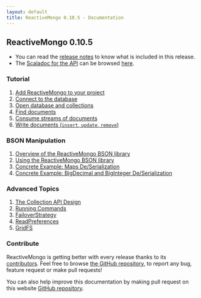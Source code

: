 ```yaml
---
layout: default
title: ReactiveMongo 0.10.5 - Documentation
---
```


## ReactiveMongo 0.10.5

* You can read the [release notes](release-details.html) to know what is included in this release.
* The [Scaladoc for the API](../api/index.html) can be browsed [here](../api/index.html).

### Tutorial

1. [Add ReactiveMongo to your project](tutorial/setup.html)
2. [Connect to the database](tutorial/connect-database.html)
3. [Open database and collections](tutorial/database-and-collection.html)
4. [Find documents](tutorial/find-documents.html)
5. [Consume streams of documents](tutorial/consume-streams.html)
6. [Write documents (`insert`, `update`, `remove`)](tutorial/write-documents.html)

### BSON Manipulation

1. [Overview of the ReactiveMongo BSON library](bson/overview.html)
2. [Using the ReactiveMongo BSON library](bson/usage.html)
3. [Concrete Example: Maps De/Serialization](bson/example-maps.html)
4. [Concrete Example: BigDecimal and BigInteger De/Serialization](bson/example-bigdecimal.html)

### Advanced Topics

1. [The Collection API Design](advanced-topics/collection-api-design.html)
2. [Running Commands](advanced-topics/commands.html)
3. [FailoverStrategy](advanced-topics/failoverstrategy.html)
4. [ReadPreferences](advanced-topics/read-preferences.html)
5. [GridFS](advanced-topics/gridfs.html)

### Contribute

ReactiveMongo is getting better with every release thanks to its [contributors](https://github.com/ReactiveMongo/ReactiveMongo/graphs/contributors). Feel free to browse [the GitHub repository](https://github.com/ReactiveMongo), to report any bug, feature request or make pull requests!

You can also help improve this documentation by making pull request on this website [GitHub repository](https://github.com/ReactiveMongo/reactivemongo-site).
